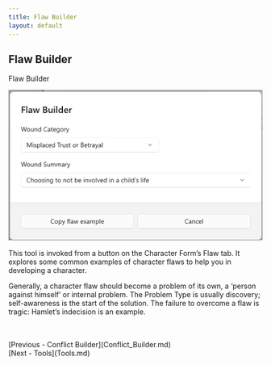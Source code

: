 ```yaml
---
title: Flaw Builder
layout: default
---
```

## Flaw Builder ##
Flaw Builder

![](Flaw-Builder.png)

This tool is invoked from a button on the Character Form’s Flaw tab. It explores some common examples of character flaws to help you in developing a character.

Generally, a character flaw should become a problem of its own, a ‘person against himself’ or internal problem. The Problem Type is usually discovery; self-awareness is the start of the solution. The failure to overcome a flaw is tragic: Hamlet’s indecision is an example.

 <br/>
 <br/>
[Previous - Conflict Builder](Conflict_Builder.md) <br/>
[Next - Tools](Tools.md) <br/>
